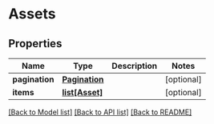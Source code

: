 # Assets

## Properties
Name | Type | Description | Notes
------------ | ------------- | ------------- | -------------
**pagination** | [**Pagination**](Pagination.md) |  | [optional] 
**items** | [**list[Asset]**](Asset.md) |  | [optional] 

[[Back to Model list]](../README.md#documentation-for-models) [[Back to API list]](../README.md#documentation-for-api-endpoints) [[Back to README]](../README.md)


